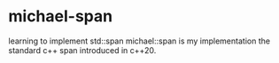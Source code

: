 # michael-span
learning to implement std::span
michael::span is my implementation the standard c++ 
span introduced in c++20. 
